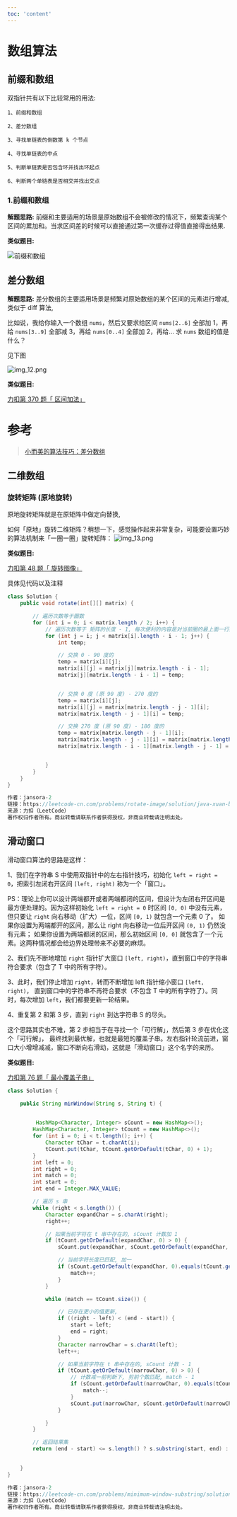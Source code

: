 ```yaml
---
toc: 'content'
---
```

# 数组算法
## 前缀和数组
双指针共有以下比较常用的用法:
```
1、前缀和数组

2、差分数组

3、寻找单链表的倒数第 k 个节点

4、寻找单链表的中点

5、判断单链表是否包含环并找出环起点

6、判断两个单链表是否相交并找出交点
```
### 1.前缀和数组

**解题思路:**
前缀和主要适用的场景是原始数组不会被修改的情况下，频繁查询某个区间的累加和。当求区间差的时候可以直接通过第一次缓存过得值直接得出结果.

**类似题目:**

![前缀和数组](/alogrithms/img_11.png)

## 差分数组

**解题思路:**
差分数组的主要适用场景是频繁对原始数组的某个区间的元素进行增减, 类似于 diff 算法,

比如说，我给你输入一个数组 `nums`，然后又要求给区间 `nums[2..6]` 全部加 1，再给 `nums[3..9]` 全部减 3，再给 `nums[0..4]` 全部加 2，再给…
求 `nums` 数组的值是什么？

见下图

![img_12.png](/alogrithms/img_12.png)

**类似题目:**

[力扣第 370 题「 区间加法」](https://leetcode-cn.com/problems/range-addition/)



# 参考
> [小而美的算法技巧：差分数组](https://labuladong.gitee.io/algo/2/19/23/)

## 二维数组
### 旋转矩阵 (原地旋转)
原地旋转矩阵就是在原矩阵中做定向替换,

如何「原地」旋转二维矩阵？稍想一下，感觉操作起来非常复杂，可能要设置巧妙的算法机制来「一圈一圈」旋转矩阵：
![img_13.png](/alogrithms/img_13.png)


**类似题目:**

[力扣第 48 题「 旋转图像」](https://leetcode-cn.com/problems/rotate-image/)

具体见代码以及注释


```java
class Solution {
    public void rotate(int[][] matrix) {

        // 遍历次数等于圈数
        for (int i = 0; i < matrix.length / 2; i++) {
            // 遍历次数等于 矩阵的长度 - 1, 每次便利的内容是对当前圈的最上面一行数据与其他三列做对等交换
            for (int j = i; j < matrix[i].length - i - 1; j++) {
                int temp;

                // 交换 0 - 90 度的
                temp = matrix[i][j];
                matrix[i][j] = matrix[j][matrix.length - i - 1];
                matrix[j][matrix.length - i - 1] = temp;


                // 交换 0 度 (原 90 度) - 270 度的
                temp = matrix[i][j];
                matrix[i][j] = matrix[matrix.length - j - 1][i];
                matrix[matrix.length - j - 1][i] = temp;

                // 交换 270 度 (原 90 度) - 180 度的
                temp = matrix[matrix.length - j - 1][i];
                matrix[matrix.length - j - 1][i] = matrix[matrix.length - i - 1][matrix.length - j - 1];
                matrix[matrix.length - i - 1][matrix.length - j - 1] = temp;


            }
        }
    }
}

作者：jansora-2
链接：https://leetcode-cn.com/problems/rotate-image/solution/java-xuan-by-jansora-2-pu1s/
来源：力扣（LeetCode）
著作权归作者所有。商业转载请联系作者获得授权，非商业转载请注明出处。
```


## 滑动窗口
滑动窗口算法的思路是这样：

1、我们在字符串 S 中使用双指针中的左右指针技巧，初始化 `left = right = 0`，把索引左闭右开区间 `[left, right)` 称为一个「窗口」。

PS：理论上你可以设计两端都开或者两端都闭的区间，但设计为左闭右开区间是最方便处理的。因为这样初始化 `left = right = 0` 时区间 `[0, 0)`
中没有元素，但只要让 `right` 向右移动（扩大）一位，区间 `[0, 1)` 就包含一个元素 0 了。
如果你设置为两端都开的区间，那么让 right 向右移动一位后开区间 `(0, 1)` 仍然没有元素；
如果你设置为两端都闭的区间，那么初始区间 `[0, 0]` 就包含了一个元素。这两种情况都会给边界处理带来不必要的麻烦。

2、我们先不断地增加 `right` 指针扩大窗口 `[left, right)`，直到窗口中的字符串符合要求（包含了 T 中的所有字符）。

3、此时，我们停止增加 `right`，转而不断增加 left 指针缩小窗口 `[left, right)`，
直到窗口中的字符串不再符合要求（不包含 T 中的所有字符了）。同时，每次增加 `left`，我们都要更新一轮结果。

4、重复第 2 和第 3 步，直到 `right` 到达字符串 S 的尽头。

这个思路其实也不难，第 2 步相当于在寻找一个「可行解」，然后第 3 步在优化这个「可行解」，
最终找到最优解，也就是最短的覆盖子串。左右指针轮流前进，窗口大小增增减减，窗口不断向右滑动，这就是「滑动窗口」这个名字的来历。

**类似题目:**

[力扣第 76 题「 最小覆盖子串」](https://leetcode-cn.com/problems/minimum-window-substring/)

```java
class Solution {

    public String minWindow(String s, String t) {
    

         HashMap<Character, Integer> sCount = new HashMap<>();
        HashMap<Character, Integer> tCount = new HashMap<>();
        for (int i = 0; i < t.length(); i++) {
            Character tChar = t.charAt(i);
            tCount.put(tChar, tCount.getOrDefault(tChar, 0) + 1);
        }
        int left = 0;
        int right = 0;
        int match = 0;
        int start = 0;
        int end = Integer.MAX_VALUE;

        // 遍历 s 串
        while (right < s.length()) {
            Character expandChar = s.charAt(right);
            right++;

            // 如果当前字符在 t 串中存在的, sCount 计数加 1
            if (tCount.getOrDefault(expandChar, 0) > 0) {
                sCount.put(expandChar, sCount.getOrDefault(expandChar, 0) + 1);

                // 当前字符长度已匹配, 加一
                if (sCount.getOrDefault(expandChar, 0).equals(tCount.getOrDefault(expandChar, 0))) {
                    match++;
                }
            }

            while (match == tCount.size()) {

                // 已存在更小的值更新,
                if ((right - left) < (end - start)) {
                    start = left;
                    end = right;
                }
                Character narrowChar = s.charAt(left);
                left++;

                // 如果当前字符在 t 串中存在的, sCount 计数 - 1
                if (tCount.getOrDefault(narrowChar, 0) > 0) {
                    // 计数减一前判断下, 剪前个数匹配, match - 1
                    if (sCount.getOrDefault(narrowChar, 0).equals(tCount.getOrDefault(narrowChar, 0))) {
                        match--;
                    }
                    sCount.put(narrowChar, sCount.getOrDefault(narrowChar, 0) - 1);
                }

            }
        }

        // 返回结果集
        return (end - start) <= s.length() ? s.substring(start, end) : "";
    

    }
}

作者：jansora-2
链接：https://leetcode-cn.com/problems/minimum-window-substring/solution/java-by-jansora-2-4lwb/
来源：力扣（LeetCode）
著作权归作者所有。商业转载请联系作者获得授权，非商业转载请注明出处。
```
